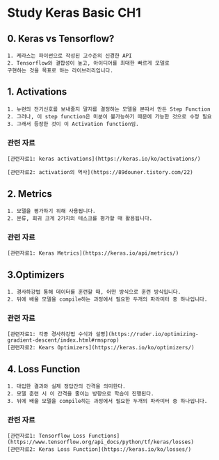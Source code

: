 # Study Keras Basic CH1
## 0. Keras vs Tensorflow?
    1. 케라스는 파이썬으로 작성된 고수준의 신경한 API
    2. Tensorflow와 결합성이 높고, 아이디어를 최대한 빠르게 모델로
    구현하는 것을 목표로 하는 라이브러리입니다.


## 1. Activations
    1. 뉴런의 전기신호를 보내줄지 말지를 결정하는 모델을 본따서 만든 Step Function
    2. 그러나, 이 step function은 미분이 불가능하기 때문에 가능한 것으로 수정 필요
    3. 그래서 등장한 것이 이 Activation function임.

### 관련 자료
    [관련자료1: keras activations](https://keras.io/ko/activations/)

    [관련자료2: activation의 역사](https://89douner.tistory.com/22)



## 2. Metrics
    1. 모델을 평가하기 위해 사용됩니다.
    2. 분류, 회귀 크게 2가지의 테스크를 평가할 때 활용됩니다. 

### 관련 자료
    [관련자료1: Keras Metrics](https://keras.io/api/metrics/)



## 3.Optimizers
    1. 경사하강법 통해 데이터를 훈련할 때, 어떤 방식으로 훈련 방식입니다.
    2. 뒤에 배울 모델을 compile하는 과정에서 필요한 두개의 파라미터 중 하나입니다.
    
### 관련 자료
    [관련자료1: 각종 경사하강법 수식과 설명](https://ruder.io/optimizing-gradient-descent/index.html#rmsprop)
    [관련자료2: Kears Optimizers](https://keras.io/ko/optimizers/)


## 4. Loss Function
    1. 대입한 결과와 실제 정답간의 간격을 의미한다.
    2. 모델 훈련 시 이 간격을 줄이는 방향으로 학습이 진행된다.
    3. 뒤에 배울 모델을 compile하는 과정에서 필요한 두개의 파라미터 중 하나입니다.

### 관련 자료
    [관련자료1: Tensorflow Loss Functions](https://www.tensorflow.org/api_docs/python/tf/keras/losses)
    [관련자료2: Keras Loss Function](https://keras.io/ko/losses/)